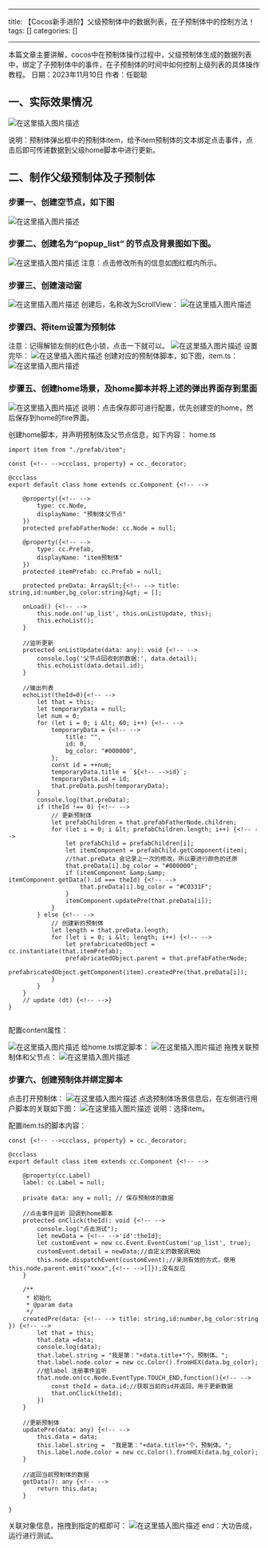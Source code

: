 
--- 
title:  【Cocos新手进阶】父级预制体中的数据列表，在子预制体中的控制方法！ 
tags: []
categories: [] 

---
>  
 本篇文章主要讲解，cocos中在预制体操作过程中，父级预制体生成的数据列表中，绑定了子预制体中的事件，在子预制体的时间中如何控制上级列表的具体操作教程。 日期：2023年11月10日 作者：任聪聪 


## 一、实际效果情况

<img src="https://img-blog.csdnimg.cn/dfedc196caf24280966867c83d65d441.gif#pic_center" alt="在这里插入图片描述">

说明：预制体弹出框中的预制体item，给予item预制体的文本绑定点击事件，点击后即可传递数据到父级home脚本中进行更新。

## 二、制作父级预制体及子预制体

### 步骤一、创建空节点，如下图

<img src="https://img-blog.csdnimg.cn/9a4e9700ead94cbda1368a83b6c5fcf0.png" alt="在这里插入图片描述">

### 步骤二、创建名为“popup_list” 的节点及背景图如下图。

<img src="https://img-blog.csdnimg.cn/39233b169d98420bae2ca7de2244d056.png" alt="在这里插入图片描述"> 注意：点击修改所有的信息如图红框内所示。

### 步骤三、创建滚动窗

<img src="https://img-blog.csdnimg.cn/d367b68a16cc4e1f9c099b11e43547a7.png" alt="在这里插入图片描述"> 创建后，名称改为ScrollView： <img src="https://img-blog.csdnimg.cn/f3d220684c4a4e30ab3ff0086a88ab44.png" alt="在这里插入图片描述">

### 步骤四、将item设置为预制体

注意：记得解锁左侧的红色小锁，点击一下就可以。 <img src="https://img-blog.csdnimg.cn/c83ff847ef964e46bc192fce1beb2c88.png" alt="在这里插入图片描述"> 设置完毕： <img src="https://img-blog.csdnimg.cn/a745ba2d98794c6a89ecffe8a9af8bd5.png" alt="在这里插入图片描述"> 创建对应的预制体脚本，如下图，item.ts： <img src="https://img-blog.csdnimg.cn/7e805919be864596bc74b554a0dcba53.png" alt="在这里插入图片描述">

### 步骤五、创建home场景，及home脚本并将上述的弹出界面存到里面

<img src="https://img-blog.csdnimg.cn/5f2b6806d0504bb7928e084be5d9c989.png" alt="在这里插入图片描述"> 说明：点击保存即可进行配置，优先创建空的home，然后保存到home的fire界面。

创建home脚本，并声明预制体及父节点信息，如下内容： home.ts

```
import item from "./prefab/item";

const {<!-- -->ccclass, property} = cc._decorator;

@ccclass
export default class home extends cc.Component {<!-- -->

    @property({<!-- -->
        type: cc.Node,
        displayName: "预制体父节点"
    })
    protected prefabFatherNode: cc.Node = null;

    @property({<!-- -->
        type: cc.Prefab,
        displayName: "item预制体"
    })
    protected itemPrefab: cc.Prefab = null;
 
    protected preData: Array&lt;{<!-- --> title: string,id:number,bg_color:string}&gt; = [];
 
    onLoad() {<!-- -->
        this.node.on('up_list', this.onListUpdate, this);
        this.echoList();
    }
    
    //监听更新
    protected onListUpdate(data: any): void {<!-- -->
        console.log('父节点回收到的数据:', data.detail);
        this.echoList(data.detail.id);
    }

    //输出列表
    echoList(theId=0){<!-- -->
        let that = this;
        let temporaryData = null;
        let num = 0;
        for (let i = 0; i &lt; 60; i++) {<!-- -->
            temporaryData = {<!-- -->
                title: "",
                id: 0,
                bg_color: "#000000",
            };
            const id = ++num;
            temporaryData.title = `${<!-- -->id}`;
            temporaryData.id = id;
            that.preData.push(temporaryData);
        }
        console.log(that.preData);
        if (theId !== 0) {<!-- -->
            // 更新预制体
            let prefabChildren = that.prefabFatherNode.children;
            for (let i = 0; i &lt; prefabChildren.length; i++) {<!-- -->
                let prefabChild = prefabChildren[i];
                let itemComponent = prefabChild.getComponent(item);
                //that.preData 会记录上一次的修改，所以要进行颜色的还原
                that.preData[i].bg_color = "#000000";
                if (itemComponent &amp;&amp; itemComponent.getData().id === theId) {<!-- -->
                    that.preData[i].bg_color = "#C0331F";
                }
                itemComponent.updatePre(that.preData[i]);
            }
        } else {<!-- -->
            // 创建新的预制体
            let length = that.preData.length;
            for (let i = 0; i &lt; length; i++) {<!-- -->
                let prefabricatedObject = cc.instantiate(that.itemPrefab);
                prefabricatedObject.parent = that.prefabFatherNode;
                prefabricatedObject.getComponent(item).createdPre(that.preData[i]);
            }
        }
    }
    // update (dt) {<!-- -->}
}


```

配置content属性：

<img src="https://img-blog.csdnimg.cn/1e38e3cd1246423a80ee312393e85e93.png" alt="在这里插入图片描述"> 给home.ts绑定脚本： <img src="https://img-blog.csdnimg.cn/8d775ef351cc455b8c5b2be76621c210.png" alt="在这里插入图片描述"> 拖拽关联预制体和父节点： <img src="https://img-blog.csdnimg.cn/8dc00634bdf145b0b743489188ecda1e.png" alt="在这里插入图片描述">

### 步骤六、创建预制体并绑定脚本

点击打开预制体： <img src="https://img-blog.csdnimg.cn/8fb6cbdcf1d944c298d6f273ce390cd4.png" alt="在这里插入图片描述"> 点选预制体场景信息后，在左侧进行用户脚本的关联如下图： <img src="https://img-blog.csdnimg.cn/43dc2cda6c2942d9b8efeacfed04955d.png" alt="在这里插入图片描述"> 说明：选择item。

配置item.ts的脚本内容：

```
const {<!-- -->ccclass, property} = cc._decorator;

@ccclass
export default class item extends cc.Component {<!-- -->

    @property(cc.Label)
    label: cc.Label = null;

    private data: any = null; // 保存预制体的数据

    //点击事件监听 回调到home脚本
    protected onClick(theId): void {<!-- -->
        console.log("点击测试");
        let newData = {<!-- -->'id':theId}; 
        let customEvent = new cc.Event.EventCustom('up_list', true);
        customEvent.detail = newData;//自定义的数据调用处
        this.node.dispatchEvent(customEvent);//亲测有效的方式，使用this.node.parent.emit("xxxx",{<!-- -->[]});没有反应
    }

    /**
     * 初始化
     * @param data 
     */
    createdPre(data: {<!-- --> title: string,id:number,bg_color:string }) {<!-- -->
        let that = this;
        that.data =data;
        console.log(data);
        that.label.string = "我是第："+data.title+"个，预制体。";
        that.label.node.color = new cc.Color().fromHEX(data.bg_color);
        //给label 注册事件监听
        that.node.on(cc.Node.EventType.TOUCH_END,function(){<!-- -->
            const theId = data.id;//获取当前的id并返回，用于更新数据
            that.onClick(theId);
        })
    }

    //更新预制体
    updatePre(data: any) {<!-- -->
        this.data = data;
        this.label.string =  "我是第："+data.title+"个，预制体。";
        this.label.node.color = new cc.Color().fromHEX(data.bg_color);
    }

    //返回当前预制体的数据
    getData(): any {<!-- -->
        return this.data;
    }

}

```

关联对象信息，拖拽到指定的框即可： <img src="https://img-blog.csdnimg.cn/4cd0b0e8a2fc40c0b520a657f8a03da6.png" alt="在这里插入图片描述"> end：大功告成，运行进行测试。
